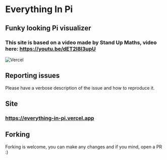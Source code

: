 # Everything In Pi
## Funky looking Pi visualizer

### This site is based on a video made by Stand Up Maths, video here: https://youtu.be/dET2l8l3upU

![Vercel](https://vercelbadge.vercel.app/api/EnZon3/EverythingInPi)

## Reporting issues

Please have a verbose description of the issue and how to reproduce it.

## Site

### https://everything-in-pi.vercel.app

## Forking

Forking is welcome, you can make any changes and if you mind, open a PR :)
